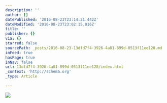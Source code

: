 ```yaml
---
description: ''
author: []
datePublished: '2016-08-23T23:14:21.442Z'
dateModified: '2016-08-23T23:02:15.016Z'
title: ''
publisher: {}
via: {}
starred: false
sourcePath: _posts/2016-08-23-13dfd7f4-3926-4a01-899d-0513f11ee128.md
inFeed: true
hasPage: true
inNav: false
url: 13dfd7f4-3926-4a01-899d-0513f11ee128/index.html
_context: 'http://schema.org'
_type: Article

---
```

![](https://the-grid-user-content.s3-us-west-2.amazonaws.com/64bdb4f7-59e1-44d8-a537-017b9d48b806.jpg)